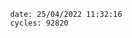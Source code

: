 

                date: 25/04/2022 11:32:16
                cycles: 92820

                         